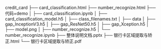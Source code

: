 credit_card
├── card_classification.html
├── number_recognize.html
├── 代码+demo
│   ├── card_classification.ipynb
│   ├── card_classification_model.h5
│   ├── class_filenames.txt
│   ├── data
│   ├── gap_InceptionV3.h5
│   ├── gap_ResNet50.h5
│   ├── gap_Xception.h5
│   ├── model.png
│   ├── number_recognize.h5
│   └── number_recognize.ipynb
├── 整体说明文档.pptx
├── 银行卡区域提取与矫正.html
└── 银行卡区域提取与矫正.pdf
